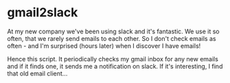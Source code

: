 gmail2slack
===========

At my new company we've been using slack and it's fantastic. We use it so often, that we rarely send emails to each other.  So I don't check emails as often - and I'm surprised (hours later) when I discover I have emails!

Hence this script.  It periodically checks my gmail inbox for any new emails and if it finds one, it sends me a notification on slack.  If it's interesting, I find that old email client...


